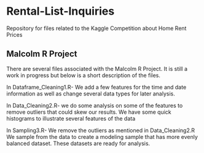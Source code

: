 # Rental-List-Inquiries
Repository for files related to the Kaggle Competition about Home Rent Prices 

## Malcolm R Project 

There are several files associated with the Malcolm R Project. It is still a work in progress but below is a short description of the files. 


In Dataframe_Cleaning1.R- 
We add a few features for the time and date information as well as change several data types for later analysis. 

In Data_Cleaning2.R- 
we do some analysis on some of the features to remove outliers that could skew our results. 
We have some quick histograms to illustrate several features of the data 

In Sampling3.R- 
We remove the outliers as mentioned in Data_Cleaning2.R 
We sample from the data to create a modeling sample that has more evenly balanced dataset. 
These datasets are ready for analysis. 

